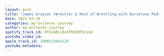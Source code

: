 ```yaml
---
layout: post
title: "James Grayson (Wrestler & Host of Wrestling with Ourselves Podcast)"
date: 2021-03-19
categories: my-britwres-journey
author: my-britwres-journey
spotify_track_id: 0T3s6BLLBzXTR6SMT9Jsn8
youtube_video_id: 
apple_track_id: 1000513664129
youtube_metadata: 
---
```

